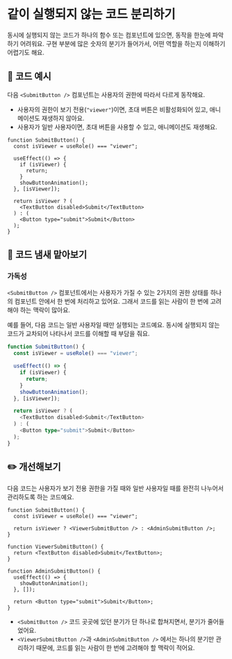 # 같이 실행되지 않는 코드 분리하기

<div style="margin-top: 16px">
<Badge type="info" text="가독성" />
</div>

동시에 실행되지 않는 코드가 하나의 함수 또는 컴포넌트에 있으면, 동작을 한눈에 파악하기 어려워요.
구현 부분에 많은 숫자의 분기가 들어가서, 어떤 역할을 하는지 이해하기 어렵기도 해요.

## 📝 코드 예시

다음 `<SubmitButton />` 컴포넌트는 사용자의 권한에 따라서 다르게 동작해요.

- 사용자의 권한이 보기 전용(`"viewer"`)이면, 초대 버튼은 비활성화되어 있고, 애니메이션도 재생하지 않아요.
- 사용자가 일반 사용자이면, 초대 버튼을 사용할 수 있고, 애니메이션도 재생해요.

```tsx
function SubmitButton() {
  const isViewer = useRole() === "viewer";

  useEffect(() => {
    if (isViewer) {
      return;
    }
    showButtonAnimation();
  }, [isViewer]);

  return isViewer ? (
    <TextButton disabled>Submit</TextButton>
  ) : (
    <Button type="submit">Submit</Button>
  );
}
```

## 👃 코드 냄새 맡아보기

### 가독성

`<SubmitButton />` 컴포넌트에서는 사용자가 가질 수 있는 2가지의 권한 상태를 하나의 컴포넌트 안에서 한 번에 처리하고 있어요.
그래서 코드를 읽는 사람이 한 번에 고려해야 하는 맥락이 많아요.

예를 들어, 다음 코드는 일반 사용자일 때만 실행되는 코드예요. 동시에 실행되지 않는 코드가 교차되어 나타나서 코드를 이해할 때 부담을 줘요.

```typescript 8,14
function SubmitButton() {
  const isViewer = useRole() === "viewer";

  useEffect(() => {
    if (isViewer) {
      return;
    }
    showButtonAnimation();
  }, [isViewer]);

  return isViewer ? (
    <TextButton disabled>Submit</TextButton>
  ) : (
    <Button type="submit">Submit</Button>
  );
}
```

## ✏️ 개선해보기

다음 코드는 사용자가 보기 전용 권한을 가질 때와 일반 사용자일 때를 완전히 나누어서 관리하도록 하는 코드예요.

```tsx
function SubmitButton() {
  const isViewer = useRole() === "viewer";

  return isViewer ? <ViewerSubmitButton /> : <AdminSubmitButton />;
}

function ViewerSubmitButton() {
  return <TextButton disabled>Submit</TextButton>;
}

function AdminSubmitButton() {
  useEffect(() => {
    showButtonAnimation();
  }, []);

  return <Button type="submit">Submit</Button>;
}
```

- `<SubmitButton />` 코드 곳곳에 있던 분기가 단 하나로 합쳐지면서, 분기가 줄어들었어요.
- `<ViewerSubmitButton />`과 `<AdminSubmitButton />` 에서는 하나의 분기만 관리하기 때문에, 코드를 읽는 사람이 한 번에 고려해야 할 맥락이 적어요.
